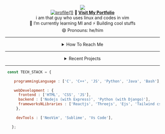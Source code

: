 <!--
**amitanshusahu/amitanshusahu** is a ✨ _special_ ✨ repository because its `README.md` (this file) appears on your GitHub profile.

Here are some ideas to get you started:

- 🔭 I’m currently working on ...
- 🌱 I’m currently learning ...
- 👯 I’m looking to collaborate on ...
- 🤔 I’m looking for help with ...
- 💬 Ask me about ...
- 📫 How to reach me: ...
- 😄 Pronouns: ...
- ⚡ Fun fact: ...
-->
<div align="center" title="designed by the ⚡ Amitanshu Sahu">

[![](https://visitcount.itsvg.in/api?id=amitanshusahu&icon=6&color=0)](https://visitcount.itsvg.in) <br>
[![profile(1)](https://user-images.githubusercontent.com/83657737/220822264-089283cc-17cc-41a9-8dd0-21628768794c.png)](https://github.com/amitanshusahu)
<b>🧿  [ Visit My Portfolio ](https://github.com/amitanshusahu/amitanshusahu/edit/master/README.md) </b> <br>
i am that guy who uses linux and codes in vim <br>
🌱 I’m currently learning Ml and ⚡ Building cool stuffs <br>
😄 Pronouns: he/him <br>

</div>

---

<div align="center"> 
  
  <details> <summary> How To Reach Me </summary>
    <br>
    instagram facebook telegram twitter email
  </details>
  
 --- 
  
  <details> <summary> Recent Projects </summary>
    <br>
    instagram facebook telegram twitter email
  </details>
  
<!-- ![](https://github-readme-stats.vercel.app/api?username=amitanshusahu&theme=buefy&hide_border=false&include_all_commits=false&count_private=false) -->
<!-- ![](https://github-readme-streak-stats.herokuapp.com/?user=amitanshusahu&theme=buefy&hide_border=false) -->
</div>

---

```javascript
 const TECH_STACK = {
 
    programmingLanguage : ['C', 'C++', 'JS', 'Python', 'Java', 'Bash'],
    
    webDevelopment : {
      frontend : ['HTML', 'CSS', 'JS'],
      backend : ['Nodejs (with Express)', 'Python (with Django)'],
      frameworksNLibraries : ['Reactjs', 'Threejs', 'Ejs', 'Tailwind css', 'Bootstrap'],
     },
     
     devTools : ['NeoVim', 'Sublime', 'Vs Code'],
     
   };
```
 
